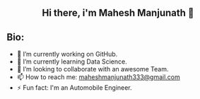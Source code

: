## <p align="center">Hi there, i'm Mahesh Manjunath 👋</p>

## Bio:

- 🔭 I’m currently working on GitHub.
- 🌱 I’m currently learning Data Science.
- 👯 I’m looking to collaborate with an awesome Team.
- 📫 How to reach me: maheshmanjunath333@gmail.com
- ⚡ Fun fact: I'm an Automobile Engineer.
